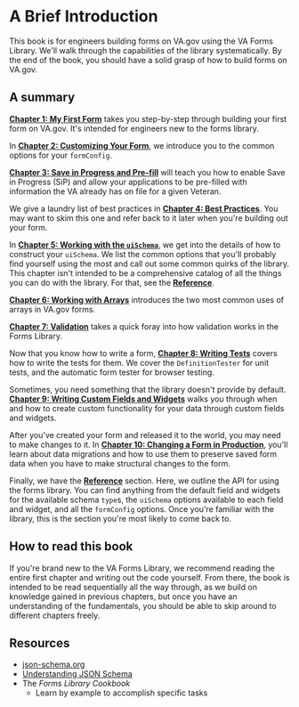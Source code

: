 <!-- TODO: Add links -->

# A Brief Introduction

This book is for engineers building forms on VA.gov using the VA Forms Library.
We'll walk through the capabilities of the library systematically. By the end of
the book, you should have a solid grasp of how to build forms on VA.gov.

## A summary
[**Chapter 1: My First Form**](my-first-form.md) takes you step-by-step through
building your first form on VA.gov. It's intended for engineers new to the forms
library.

In [**Chapter 2: Customizing Your Form**](customizing-your-form.md), we
introduce you to the common options for your `formConfig`.

[**Chapter 3: Save in Progress and Pre-fill**](save-in-progress-and-prefill.md)
will teach you how to enable Save in Progress (SiP) and allow your applications
to be pre-filled with information the VA already has on file for a given
Veteran.

We give a laundry list of best practices in [**Chapter 4: Best
Practices**](best-practices.md). You may want to skim this one and refer back to
it later when you're building out your form.

In [**Chapter 5: Working with the `uiSchema`**](working-with-the-uischema.md),
we get into the details of how to construct your `uiSchema`. We list the common
options that you'll probably find yourself using the most and call out some
common quirks of the library. This chapter isn't intended to be a comprehensive
catalog of all the things you can do with the library. For that, see the
[**Reference**](reference.md).

[**Chapter 6: Working with Arrays**](working-with-arrays.md) introduces the two
most common uses of arrays in VA.gov forms.

[**Chapter 7: Validation**](validation.md) takes a quick foray into how
validation works in the Forms Library.

Now that you know how to write a form, [**Chapter 8: Writing
Tests**](writing-tests.md) covers how to write the tests for them. We cover the
`DefinitionTester` for unit tests, and the automatic form tester for browser
testing.

Sometimes, you need something that the library doesn't provide by default.
[**Chapter 9: Writing Custom Fields and
Widgets**](writing-custom-fields-and-widgets.md) walks you through when and how
to create custom functionality for your data through custom fields and widgets.

After you've created your form and released it to the world, you may need to
make changes to it. In [**Chapter 10: Changing a Form in
Production**](changing-a-form-in-production.md), you'll learn about data
migrations and how to use them to preserve saved form data when you have to make
structural changes to the form.

Finally, we have the [**Reference**](reference.md) section. Here, we outline the
API for using the forms library. You can find anything from the default field
and widgets for the available schema `type`s, the `uiSchema` options available
to each field and widget, and all the `formConfig` options. Once you're familiar
with the library, this is the section you're most likely to come back to.

## How to read this book
If you're brand new to the VA Forms Library, we recommend reading the entire
first chapter and writing out the code yourself. From there, the book is
intended to be read sequentially all the way through, as we build on knowledge
gained in previous chapters, but once you have an understanding of the
fundamentals, you should be able to skip around to different chapters freely.

## Resources
- [json-schema.org](https://json-schema.org/learn/)
- [Understanding JSON Schema](https://spacetelescope.github.io/understanding-json-schema/)
- The _Forms Library Cookbook_
  - Learn by example to accomplish specific tasks
